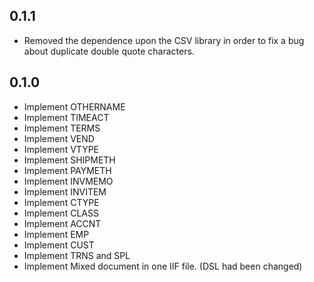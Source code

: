 ## 0.1.1
  * Removed the dependence upon the CSV library in order to fix a bug about duplicate double quote characters.
## 0.1.0
  * Implement OTHERNAME
  * Implement TIMEACT
  * Implement TERMS
  * Implement VEND
  * Implement VTYPE
  * Implement SHIPMETH
  * Implement PAYMETH
  * Implement INVMEMO
  * Implement INVITEM
  * Implement CTYPE
  * Implement CLASS
  * Implement ACCNT
  * Implement EMP
  * Implement CUST
  * Implement TRNS and SPL
  * Implement Mixed document in one IIF file. (DSL had been changed)

